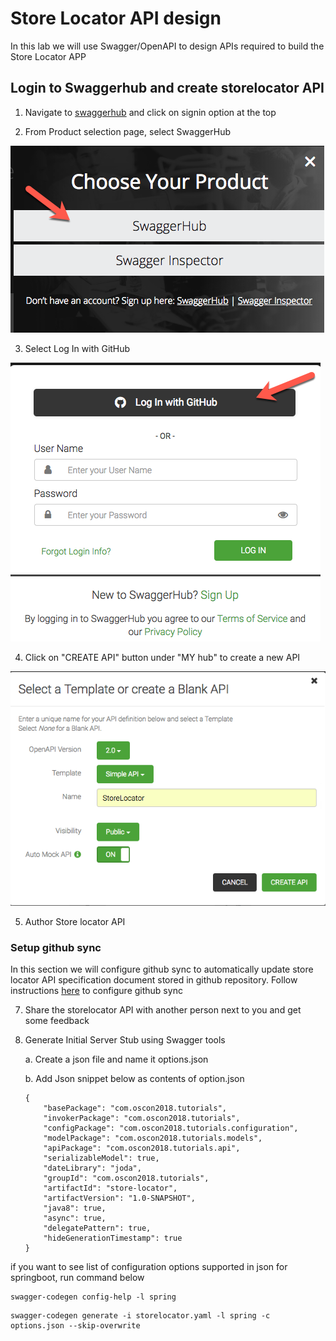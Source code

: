 # Store Locator API design
In this lab we will use Swagger/OpenAPI to design APIs required to build the Store Locator APP


## Login to Swaggerhub and create storelocator API

1. Navigate to [swaggerhub](https://swagger.io/tools/swaggerhub/) and click on signin option at the top 

2. From Product selection page, select SwaggerHub

![select product](/images/prodselection.png)

3. Select Log In with GitHub

![Login](/images/loginwithgh.png)

4. Click on "CREATE API" button under "MY hub" to create a new API

![Create API](/images/create-api.png)

5. Author Store locator API

### Setup github sync
In this section we will configure github sync to automatically update store locator API specification document stored in github repository. Follow instructions [here](https://app.swaggerhub.com/help/integrations/github-sync?_ga=2.56492203.1240020663.1531258195-243865128.1525394160) to configure github sync

7. Share the storelocator API with another person next to you and get some feedback

8. Generate Initial Server Stub using Swagger tools

    a. Create a json file and name it options.json

    b. Add Json snippet below as contents of option.json

    ```
    {
        "basePackage": "com.oscon2018.tutorials",
        "invokerPackage": "com.oscon2018.tutorials",
        "configPackage": "com.oscon2018.tutorials.configuration", 
        "modelPackage": "com.oscon2018.tutorials.models",
        "apiPackage": "com.oscon2018.tutorials.api",
        "serializableModel": true,
        "dateLibrary": "joda",
        "groupId": "com.oscon2018.tutorials",
        "artifactId": "store-locator",
        "artifactVersion": "1.0-SNAPSHOT",
        "java8": true,
        "async": true,
        "delegatePattern": true,
        "hideGenerationTimestamp": true
    }

    ``` 
if you want to see list of configuration options supported in json for springboot, run command below

```
swagger-codegen config-help -l spring
```

```
swagger-codegen generate -i storelocator.yaml -l spring -c options.json --skip-overwrite

```